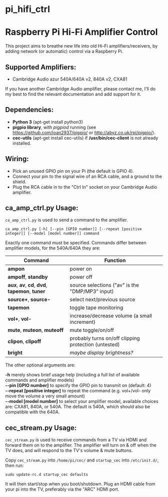 # pi\_hifi\_ctrl
# Raspberry Pi Hi-Fi Amplifier Control

This project aims to breathe new life into old Hi-Fi amplifiers/receivers, by adding network (or automatic) control via a Raspberry Pi.

## Supported Amplifiers:

* Cambridge Audio azur 540A/640A v2, 840A v2, CXA81

If you have another Cambridge Audio amplifier, please contact me, I'll do my best to find the relevant documentation and add support for it.

## Dependencies:

* **Python 3** (apt-get install python3)
* **pigpio library**, with *pigpiod* running (see https://github.com/joan2937/pigpio/ or http://abyz.co.uk/rpi/pigpio/).
* **cec-utils** (apt-get install cec-utils) if **/usr/bin/cec-client** is not already installed.

## Wiring:
* Pick an unused GPIO pin on your Pi (the default is GPIO 4). 
* Connect your pin to the signal wire of an RCA cable, and a ground to the shield.
* Plug the RCA cable in to the "Ctrl In" socket on your Cambridge Audio amplifier.

## ca\_amp\_ctrl.py Usage:

`ca_amp_ctrl.py` is used to send a command to the amplifier.

    ca_amp_ctrl.py [-h] [--pin [GPIO number]] [--repeat [positive integer]] [--model [model number]] command

Exactly one command must be specified. 
Commands differ between amplifier models, for the 540A/640A they are:

| Command        | Function     | 
| ------------- |-------------| 
| **ampon**      | power on | 
| **ampoff**, **standby** | power off |
| **aux**, **av**, **cd**, **dvd**, **tapemon**, **tuner** | source selections ("av" is the "DMP/MP3" input) |
| **source+**, **source-** | select next/previous source |
| **tapemon** | toggle tape monitoring |
| **vol+**, **vol-** | increase/decrease volume (a small increment) |
| **mute**, **muteon**, **muteoff** | mute toggle/on/off |
| **clipon**, **clipoff** | probably turns on/off clipping protection (untested) |
| **bright** | *maybe display brightness?* |

The other optional arguments are:

**-h** merely shows brief usage help (including a full list of available commands and amplifier models)  
**--pin [GPIO number]** to specify the GPIO pin to transmit on (default: 4)  
**--repeat [positive integer]** to repeat the command (e.g. vol+/vol- only move the volume a very small amount)  
**--model [model number]** to select your amplifier model, available choices are: CXA81, 840A, or 540A.
The default is 540A, which should also be compatible with the 640A.  

## cec\_stream.py Usage:

`cec_stream.py` is used to receive commands from a TV via HDMI and forward them on to the amplifier.
The amplifier will turn on & off when the TV does, and will respond to the TV's volume & mute buttons.

Copy `cec_stream.py` into `/home/pi/cec/` and `startup_cec` into `/etc/init.d/`, then run:

    sudo update-rc.d startup_cec defaults

It will then start/stop when you boot/shutdown.
Plug an HDMI cable from your pi into the TV, preferably via the "ARC" HDMI port.
